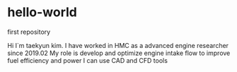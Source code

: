 # hello-world
first repository

Hi I`m taekyun kim.
I have worked in HMC as a advanced engine researcher since 2019.02
My role is develop and optimize engine intake flow to improve fuel efficiency and power
I can use CAD and CFD tools
